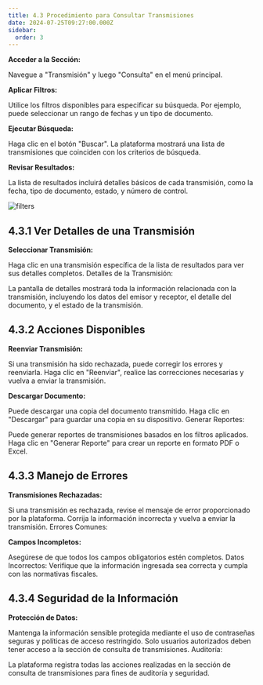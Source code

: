 ```yaml
---
title: 4.3 Procedimiento para Consultar Transmisiones
date: 2024-07-25T09:27:00.000Z
sidebar:
  order: 3
---
```

**Acceder a la Sección:**

Navegue a "Transmisión" y luego "Consulta" en el menú principal.

**Aplicar Filtros:**

Utilice los filtros disponibles para especificar su búsqueda. Por ejemplo, puede seleccionar un rango de fechas y un tipo de documento.

**Ejecutar Búsqueda:**

Haga clic en el botón "Buscar". La plataforma mostrará una lista de transmisiones que coinciden con los criterios de búsqueda.

**Revisar Resultados:**

La lista de resultados incluirá detalles básicos de cada transmisión, como la fecha, tipo de documento, estado, y número de control.

![filters](/images/uploads/uso_de_filtros_consultas.gif "Uso de filtros consultas")

## 4.3.1 Ver Detalles de una Transmisión

**Seleccionar Transmisión:**

Haga clic en una transmisión específica de la lista de resultados para ver sus detalles completos.
Detalles de la Transmisión:

La pantalla de detalles mostrará toda la información relacionada con la transmisión, incluyendo los datos del emisor y receptor, el detalle del documento, y el estado de la transmisión.

## 4.3.2 Acciones Disponibles

**Reenviar Transmisión:**

Si una transmisión ha sido rechazada, puede corregir los errores y reenviarla.
Haga clic en "Reenviar", realice las correcciones necesarias y vuelva a enviar la transmisión.

**Descargar Documento:**

Puede descargar una copia del documento transmitido.
Haga clic en "Descargar" para guardar una copia en su dispositivo.
Generar Reportes:

Puede generar reportes de transmisiones basados en los filtros aplicados.
Haga clic en "Generar Reporte" para crear un reporte en formato PDF o Excel.

## 4.3.3 Manejo de Errores

**Transmisiones Rechazadas:**

Si una transmisión es rechazada, revise el mensaje de error proporcionado por la plataforma.
Corrija la información incorrecta y vuelva a enviar la transmisión.
Errores Comunes:

**Campos Incompletos:**

Asegúrese de que todos los campos obligatorios estén completos.
Datos Incorrectos: Verifique que la información ingresada sea correcta y cumpla con las normativas fiscales.

## 4.3.4 Seguridad de la Información

**Protección de Datos:**

Mantenga la información sensible protegida mediante el uso de contraseñas seguras y políticas de acceso restringido.
Solo usuarios autorizados deben tener acceso a la sección de consulta de transmisiones.
Auditoría:

La plataforma registra todas las acciones realizadas en la sección de consulta de transmisiones para fines de auditoría y seguridad.
